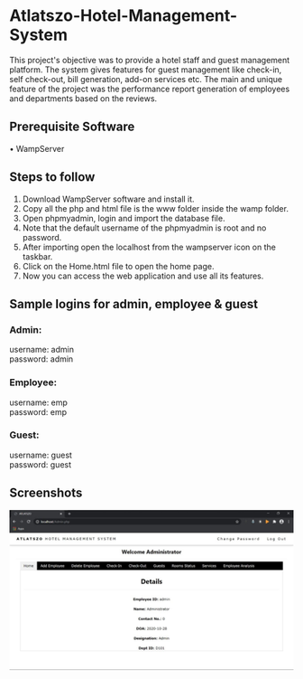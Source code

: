 # Atlatszo-Hotel-Management-System
This project's objective was to provide a hotel staff and guest management platform. The system gives features for guest management like check-in, self check-out, bill generation, add-on services etc. The main and unique feature of the project was the performance report generation of employees and departments based on the reviews.

## Prerequisite Software
•	WampServer

## Steps to follow
1.	Download WampServer software and install it.
2.	Copy all the php and html file is the www folder inside the wamp folder.
3.	Open phpmyadmin, login and import the database file.
4.	Note that the default username of the phpmyadmin is root and no password.
5.	After importing open the localhost from the wampserver icon on the taskbar.
6.	Click on the Home.html file to open the home page.
7.  Now you can access the web application and use all its features.

## Sample logins for admin, employee & guest

### Admin:
username: admin
<br>password: admin
### Employee: 
username: emp
<br>password: emp
### Guest:
username: guest
<br>password: guest

## Screenshots
![admin](/screenshots/admin1.jpg)
